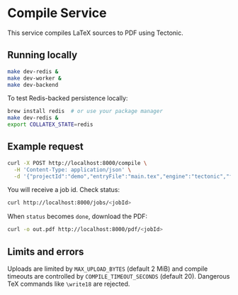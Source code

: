 # Compile Service

This service compiles LaTeX sources to PDF using Tectonic.

## Running locally

```bash
make dev-redis &
make dev-worker &
make dev-backend
```

To test Redis-backed persistence locally:

```bash
brew install redis  # or use your package manager
make dev-redis &
export COLLATEX_STATE=redis
```

## Example request

```bash
curl -X POST http://localhost:8000/compile \
  -H 'Content-Type: application/json' \
  -d '{"projectId":"demo","entryFile":"main.tex","engine":"tectonic","files":[{"path":"main.tex","contentBase64":"$(base64 -w0 examples/minimal/main.tex)"}],"options":{}}'
```

You will receive a job id. Check status:

```bash
curl http://localhost:8000/jobs/<jobId>
```

When `status` becomes `done`, download the PDF:

```bash
curl -o out.pdf http://localhost:8000/pdf/<jobId>
```

## Limits and errors

Uploads are limited by `MAX_UPLOAD_BYTES` (default 2 MiB) and compile timeouts are
controlled by `COMPILE_TIMEOUT_SECONDS` (default 20). Dangerous TeX commands like
`\write18` are rejected.
